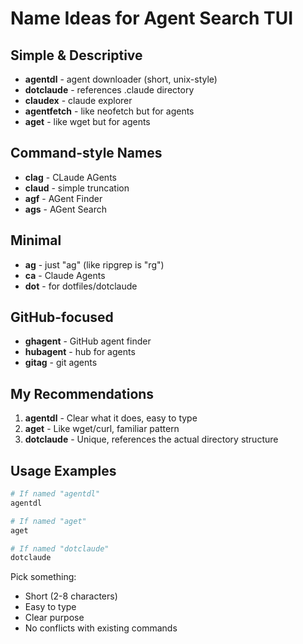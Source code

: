 # Name Ideas for Agent Search TUI

## Simple & Descriptive
- **agentdl** - agent downloader (short, unix-style)
- **dotclaude** - references .claude directory
- **claudex** - claude explorer
- **agentfetch** - like neofetch but for agents
- **aget** - like wget but for agents

## Command-style Names
- **clag** - CLaude AGents
- **claud** - simple truncation
- **agf** - AGent Finder
- **ags** - AGent Search

## Minimal
- **ag** - just "ag" (like ripgrep is "rg")
- **ca** - Claude Agents
- **dot** - for dotfiles/dotclaude

## GitHub-focused
- **ghagent** - GitHub agent finder
- **hubagent** - hub for agents
- **gitag** - git agents

## My Recommendations
1. **agentdl** - Clear what it does, easy to type
2. **aget** - Like wget/curl, familiar pattern
3. **dotclaude** - Unique, references the actual directory structure

## Usage Examples
```bash
# If named "agentdl"
agentdl

# If named "aget"  
aget

# If named "dotclaude"
dotclaude
```

Pick something:
- Short (2-8 characters)
- Easy to type
- Clear purpose
- No conflicts with existing commands